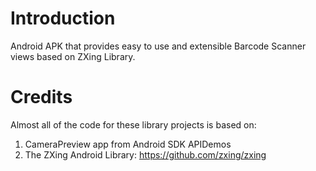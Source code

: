 Introduction
============

Android APK that provides easy to use and extensible Barcode Scanner views based on ZXing Library.

Credits
=======

Almost all of the code for these library projects is based on:

1. CameraPreview app from Android SDK APIDemos
2. The ZXing Android Library: https://github.com/zxing/zxing
